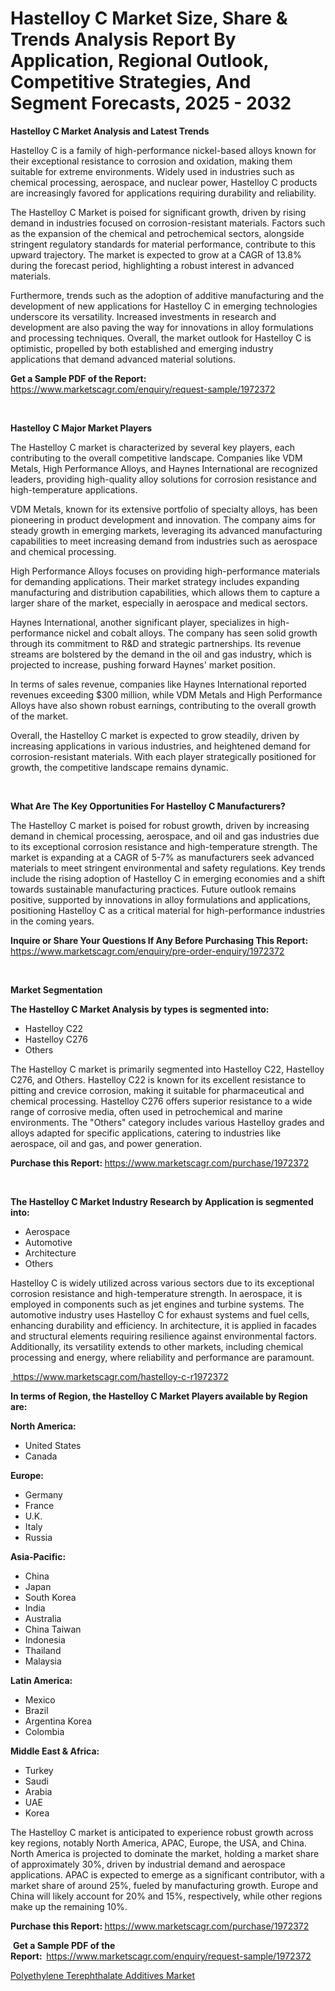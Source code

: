 <p><h1>Hastelloy C Market Size, Share & Trends Analysis Report By Application, Regional Outlook, Competitive Strategies, And Segment Forecasts, 2025 - 2032</h1></p><p><strong>Hastelloy C Market Analysis and Latest Trends</strong></p>
<p><p>Hastelloy C is a family of high-performance nickel-based alloys known for their exceptional resistance to corrosion and oxidation, making them suitable for extreme environments. Widely used in industries such as chemical processing, aerospace, and nuclear power, Hastelloy C products are increasingly favored for applications requiring durability and reliability.</p><p>The Hastelloy C Market is poised for significant growth, driven by rising demand in industries focused on corrosion-resistant materials. Factors such as the expansion of the chemical and petrochemical sectors, alongside stringent regulatory standards for material performance, contribute to this upward trajectory. The market is expected to grow at a CAGR of 13.8% during the forecast period, highlighting a robust interest in advanced materials. </p><p>Furthermore, trends such as the adoption of additive manufacturing and the development of new applications for Hastelloy C in emerging technologies underscore its versatility. Increased investments in research and development are also paving the way for innovations in alloy formulations and processing techniques. Overall, the market outlook for Hastelloy C is optimistic, propelled by both established and emerging industry applications that demand advanced material solutions.</p></p>
<p><strong>Get a Sample PDF of the Report:&nbsp;</strong> <a href="https://www.marketscagr.com/enquiry/request-sample/1972372?utm_campaign=1905&utm_medium=2&utm_source=Github&utm_content=ia&utm_term=01042025&utm_id=hastelloy-c">https://www.marketscagr.com/enquiry/request-sample/1972372</a></p>
<p>&nbsp;</p>
<p><strong>Hastelloy C Major Market Players</strong></p>
<p><p>The Hastelloy C market is characterized by several key players, each contributing to the overall competitive landscape. Companies like VDM Metals, High Performance Alloys, and Haynes International are recognized leaders, providing high-quality alloy solutions for corrosion resistance and high-temperature applications.</p><p>VDM Metals, known for its extensive portfolio of specialty alloys, has been pioneering in product development and innovation. The company aims for steady growth in emerging markets, leveraging its advanced manufacturing capabilities to meet increasing demand from industries such as aerospace and chemical processing.</p><p>High Performance Alloys focuses on providing high-performance materials for demanding applications. Their market strategy includes expanding manufacturing and distribution capabilities, which allows them to capture a larger share of the market, especially in aerospace and medical sectors.</p><p>Haynes International, another significant player, specializes in high-performance nickel and cobalt alloys. The company has seen solid growth through its commitment to R&D and strategic partnerships. Its revenue streams are bolstered by the demand in the oil and gas industry, which is projected to increase, pushing forward Haynes' market position.</p><p>In terms of sales revenue, companies like Haynes International reported revenues exceeding $300 million, while VDM Metals and High Performance Alloys have also shown robust earnings, contributing to the overall growth of the market.</p><p>Overall, the Hastelloy C market is expected to grow steadily, driven by increasing applications in various industries, and heightened demand for corrosion-resistant materials. With each player strategically positioned for growth, the competitive landscape remains dynamic.</p></p>
<p>&nbsp;</p>
<p><strong>What Are The Key Opportunities For Hastelloy C Manufacturers?</strong></p>
<p><p>The Hastelloy C market is poised for robust growth, driven by increasing demand in chemical processing, aerospace, and oil and gas industries due to its exceptional corrosion resistance and high-temperature strength. The market is expanding at a CAGR of 5-7% as manufacturers seek advanced materials to meet stringent environmental and safety regulations. Key trends include the rising adoption of Hastelloy C in emerging economies and a shift towards sustainable manufacturing practices. Future outlook remains positive, supported by innovations in alloy formulations and applications, positioning Hastelloy C as a critical material for high-performance industries in the coming years.</p></p>
<p><strong>Inquire or Share Your Questions If Any Before Purchasing This Report:</strong> <a href="https://www.marketscagr.com/enquiry/pre-order-enquiry/1972372?utm_campaign=1905&utm_medium=2&utm_source=Github&utm_content=ia&utm_term=01042025&utm_id=hastelloy-c">https://www.marketscagr.com/enquiry/pre-order-enquiry/1972372</a></p>
<p>&nbsp;</p>
<p><strong>Market Segmentation</strong></p>
<p><strong>The Hastelloy C Market Analysis by types is segmented into:</strong></p>
<p><ul><li>Hastelloy C22</li><li>Hastelloy C276</li><li>Others</li></ul></p>
<p><p>The Hastelloy C market is primarily segmented into Hastelloy C22, Hastelloy C276, and Others. Hastelloy C22 is known for its excellent resistance to pitting and crevice corrosion, making it suitable for pharmaceutical and chemical processing. Hastelloy C276 offers superior resistance to a wide range of corrosive media, often used in petrochemical and marine environments. The "Others" category includes various Hastelloy grades and alloys adapted for specific applications, catering to industries like aerospace, oil and gas, and power generation.</p></p>
<p><strong>Purchase this Report:&nbsp;</strong><a href="https://www.marketscagr.com/purchase/1972372?utm_campaign=1905&utm_medium=2&utm_source=Github&utm_content=ia&utm_term=01042025&utm_id=hastelloy-c">https://www.marketscagr.com/purchase/1972372</a></p>
<p>&nbsp;</p>
<p><strong>The Hastelloy C Market Industry Research by Application is segmented into:</strong></p>
<p><ul><li>Aerospace</li><li>Automotive</li><li>Architecture</li><li>Others</li></ul></p>
<p><p>Hastelloy C is widely utilized across various sectors due to its exceptional corrosion resistance and high-temperature strength. In aerospace, it is employed in components such as jet engines and turbine systems. The automotive industry uses Hastelloy C for exhaust systems and fuel cells, enhancing durability and efficiency. In architecture, it is applied in facades and structural elements requiring resilience against environmental factors. Additionally, its versatility extends to other markets, including chemical processing and energy, where reliability and performance are paramount.</p></p>
<p><a href="https://www.marketscagr.com/hastelloy-c-r1972372?utm_campaign=1905&utm_medium=2&utm_source=Github&utm_content=ia&utm_term=01042025&utm_id=hastelloy-c">&nbsp;https://www.marketscagr.com/hastelloy-c-r1972372</a></p>
<p><strong>In terms of Region, the Hastelloy C Market Players available by Region are:</strong></p>
<p>
    <p> <strong> North America: </strong>
        <ul>
            <li>United States</li>
            <li>Canada</li>
        </ul>
        </p> 
    <p> <strong> Europe: </strong>
        <ul>
            <li>Germany</li>
            <li>France</li>
            <li>U.K.</li>
            <li>Italy</li>
            <li>Russia</li>
        </ul>
        </p> 
    <p> <strong> Asia-Pacific: </strong>
        <ul>
            <li>China</li>
            <li>Japan</li>
            <li>South Korea</li>
            <li>India</li>
            <li>Australia</li>
            <li>China Taiwan</li>
            <li>Indonesia</li>
            <li>Thailand</li>
            <li>Malaysia</li>
        </ul>
        </p> 
    <p> <strong> Latin America: </strong>
        <ul>
            <li>Mexico</li>
            <li>Brazil</li>
            <li>Argentina Korea</li>
            <li>Colombia</li>
        </ul>
        </p> 
    <p> <strong> Middle East & Africa: </strong>
        <ul>
            <li>Turkey</li>
            <li>Saudi</li>
            <li>Arabia</li>
            <li>UAE</li>
            <li>Korea</li>
        </ul>
    </p>
    </p>
<p><p>The Hastelloy C market is anticipated to experience robust growth across key regions, notably North America, APAC, Europe, the USA, and China. North America is projected to dominate the market, holding a market share of approximately 30%, driven by industrial demand and aerospace applications. APAC is expected to emerge as a significant contributor, with a market share of around 25%, fueled by manufacturing growth. Europe and China will likely account for 20% and 15%, respectively, while other regions make up the remaining 10%.</p></p>
<p><strong>Purchase this Report: </strong><a href="https://www.marketscagr.com/purchase/1972372?utm_campaign=1905&utm_medium=2&utm_source=Github&utm_content=ia&utm_term=01042025&utm_id=hastelloy-c">https://www.marketscagr.com/purchase/1972372</a></p>
<p>&nbsp;<strong>Get a Sample PDF of the Report:&nbsp;&nbsp;</strong><a href="https://www.marketscagr.com/enquiry/request-sample/1972372?utm_campaign=1905&utm_medium=2&utm_source=Github&utm_content=ia&utm_term=01042025&utm_id=hastelloy-c">https://www.marketscagr.com/enquiry/request-sample/1972372</a></p>
<p><strong></strong></p>
<p><p><a href="https://github.com/AshikRahman991/Market-Research-Report-List-2/blob/main/polyethylene-terephthalate-additives-market.md?utm_campaign=1905&utm_medium=2&utm_source=Github&utm_content=ia&utm_term=01042025&utm_id=hastelloy-c">Polyethylene Terephthalate Additives Market</a></p></p>
